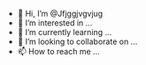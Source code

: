 - 👋 Hi, I’m @Jfjggjvgvjug
- 👀 I’m interested in ...
- 🌱 I’m currently learning ...
- 💞️ I’m looking to collaborate on ...
- 📫 How to reach me ...

<!---
Jfjggjvgvjug/Jfjggjvgvjug is a ✨ special ✨ repository because its `README.md` (this file) appears on your GitHub profile.
You can click the Preview link to take a look at your changes.
--->

